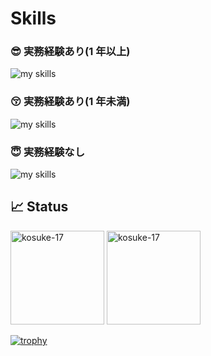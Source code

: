 # Skills

### 😎 実務経験あり(1 年以上)

<img alt="my skills" src="https://skillicons.dev/icons?theme=light&perline=8&i=ts,js,html,css,nodejs,react,nextjs,nestjs,redux,prisma,aws,materialui,jest,git,github,figma,vscode" />

### 😚 実務経験あり(1 年未満)

<img alt="my skills" src="https://skillicons.dev/icons?theme=light&perline=8&i=mongodb,docker,fastapi,py,mysql,postman" />

### 😇 実務経験なし

<img alt="my skills" src="https://skillicons.dev/icons?theme=light&perline=8&i=vue,tailwind,apollo,graphql,heroku,firebase,rails,ruby" />

## 📈 Status

<p align="left">
<img src="https://github-readme-stats.vercel.app/api/top-langs?username=kosuke-17&show_icons=true&locale=en&layout=compact" height="150px" alt="kosuke-17" />
 <img src="https://github-readme-stats.vercel.app/api?username=kosuke-17&show_icons=true&locale=en" height="150px" alt="kosuke-17" />
</p>

[![trophy](https://github-profile-trophy.vercel.app/?username=kosuke-17&margin-w=5)](https://github.com/kosuke-17/)
